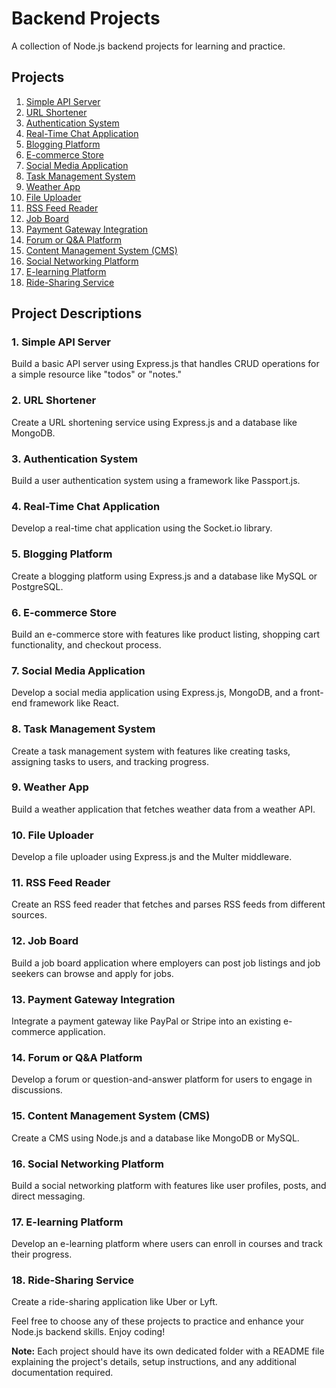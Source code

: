 # Backend Projects

A collection of Node.js backend projects for learning and practice.

## Projects

1. [Simple API Server](#1-simple-api-server)
2. [URL Shortener](#2-url-shortener)
3. [Authentication System](#3-authentication-system)
4. [Real-Time Chat Application](#4-real-time-chat-application)
5. [Blogging Platform](#5-blogging-platform)
6. [E-commerce Store](#6-e-commerce-store)
7. [Social Media Application](#7-social-media-application)
8. [Task Management System](#8-task-management-system)
9. [Weather App](#9-weather-app)
10. [File Uploader](#10-file-uploader)
11. [RSS Feed Reader](#11-rss-feed-reader)
12. [Job Board](#12-job-board)
13. [Payment Gateway Integration](#13-payment-gateway-integration)
14. [Forum or Q&A Platform](#14-forum-or-qa-platform)
15. [Content Management System (CMS)](#15-content-management-system-cms)
16. [Social Networking Platform](#16-social-networking-platform)
17. [E-learning Platform](#17-e-learning-platform)
18. [Ride-Sharing Service](#18-ride-sharing-service)

## Project Descriptions

### 1. Simple API Server

Build a basic API server using Express.js that handles CRUD operations for a simple resource like "todos" or "notes."

### 2. URL Shortener

Create a URL shortening service using Express.js and a database like MongoDB.

### 3. Authentication System

Build a user authentication system using a framework like Passport.js.

### 4. Real-Time Chat Application

Develop a real-time chat application using the Socket.io library.

### 5. Blogging Platform

Create a blogging platform using Express.js and a database like MySQL or PostgreSQL.

### 6. E-commerce Store

Build an e-commerce store with features like product listing, shopping cart functionality, and checkout process.

### 7. Social Media Application

Develop a social media application using Express.js, MongoDB, and a front-end framework like React.

### 8. Task Management System

Create a task management system with features like creating tasks, assigning tasks to users, and tracking progress.

### 9. Weather App

Build a weather application that fetches weather data from a weather API.

### 10. File Uploader

Develop a file uploader using Express.js and the Multer middleware.

### 11. RSS Feed Reader

Create an RSS feed reader that fetches and parses RSS feeds from different sources.

### 12. Job Board

Build a job board application where employers can post job listings and job seekers can browse and apply for jobs.

### 13. Payment Gateway Integration

Integrate a payment gateway like PayPal or Stripe into an existing e-commerce application.

### 14. Forum or Q&A Platform

Develop a forum or question-and-answer platform for users to engage in discussions.

### 15. Content Management System (CMS)

Create a CMS using Node.js and a database like MongoDB or MySQL.

### 16. Social Networking Platform

Build a social networking platform with features like user profiles, posts, and direct messaging.

### 17. E-learning Platform

Develop an e-learning platform where users can enroll in courses and track their progress.

### 18. Ride-Sharing Service

Create a ride-sharing application like Uber or Lyft.

Feel free to choose any of these projects to practice and enhance your Node.js backend skills. Enjoy coding!

**Note:** Each project should have its own dedicated folder with a README file explaining the project's details, setup instructions, and any additional documentation required.



